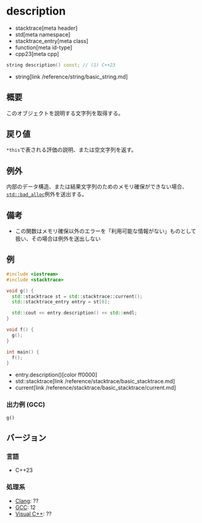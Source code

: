 # description
* stacktrace[meta header]
* std[meta namespace]
* stacktrace_entry[meta class]
* function[meta id-type]
* cpp23[meta cpp]

```cpp
string description() const; // (1) C++23
```
* string[link /reference/string/basic_string.md]

## 概要
このオブジェクトを説明する文字列を取得する。


## 戻り値
`*this`で表される評価の説明、または空文字列を返す。


## 例外
内部のデータ構造、または結果文字列のためのメモリ確保ができない場合、[`std::bad_alloc`](/reference/new/bad_alloc.md)例外を送出する。


## 備考
- この関数はメモリ確保以外のエラーを「利用可能な情報がない」ものとして扱い、その場合は例外を送出しない


## 例
```cpp example
#include <iostream>
#include <stacktrace>

void g() {
  std::stacktrace st = std::stacktrace::current();
  std::stacktrace_entry entry = st[0];

  std::cout << entry.description() << std::endl;
}

void f() {
  g();
}

int main() {
  f();
}
```
* entry.description()[color ff0000]
* std::stacktrace[link /reference/stacktrace/basic_stacktrace.md]
* current[link /reference/stacktrace/basic_stacktrace/current.md]

### 出力例 (GCC)
```
g()
```


## バージョン
### 言語
- C++23

### 処理系
- [Clang](/implementation.md#clang): ??
- [GCC](/implementation.md#gcc): 12
- [Visual C++](/implementation.md#visual_cpp): ??
